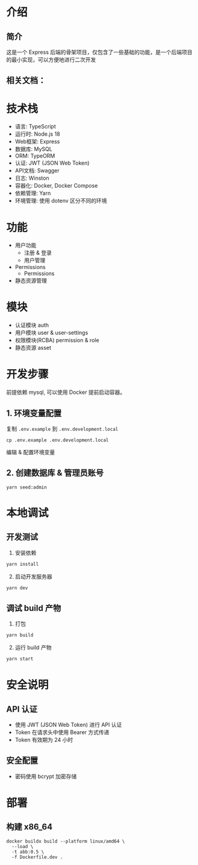 # 介绍

## 简介
这是一个 Express 后端的骨架项目，仅包含了一些基础的功能，是一个后端项目的最小实现，可以方便地进行二次开发

## 相关文档：

# 技术栈
* 语言: TypeScript
* 运行时: Node.js 18
* Web框架: Express
* 数据库: MySQL
* ORM: TypeORM
* 认证: JWT (JSON Web Token)
* API文档: Swagger
* 日志: Winston
* 容器化: Docker, Docker Compose
* 依赖管理: Yarn
* 环境管理: 使用 dotenv 区分不同的环境

# 功能
- 用户功能
    - 注册 & 登录
    - 用户管理
- Permissions
    - Permissions
- 静态资源管理

# 模块
- 认证模块 auth
- 用户模块 user & user-settings
- 权限模块(RCBA) permission & role
- 静态资源 asset


# 开发步骤

前提依赖 mysql, 可以使用 Docker 提前启动容器。

## 1. 环境变量配置

复制 `.env.example` 到 `.env.development.local`

```
cp .env.example .env.development.local
```

编辑 & 配置环境变量

## 2. 创建数据库 & 管理员账号

```
yarn seed:admin
```

# 本地调试
## 开发测试
1. 安装依赖
```bash
yarn install
```

2. 启动开发服务器
```bash
yarn dev
```

## 调试 build 产物

1. 打包
```bash
yarn build
```

2. 运行 build 产物
```bash
yarn start
```

# 安全说明

## API 认证
- 使用 JWT (JSON Web Token) 进行 API 认证
- Token 在请求头中使用 Bearer 方式传递
- Token 有效期为 24 小时

## 安全配置
- 密码使用 bcrypt 加密存储

# 部署
## 构建 x86_64
```
docker buildx build --platform linux/amd64 \
  --load \
  -t abb:0.5 \
  -f Dockerfile.dev .
```